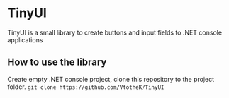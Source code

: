 # TinyUI
TinyUI is a small library to create buttons and input fields to .NET console applications


## How to use the library

Create empty .NET console project, clone this repository to the project folder. 
```git clone https://github.com/VtotheK/TinyUI```
